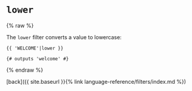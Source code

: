 `lower`
=======

{% raw %}

The `lower` filter converts a value to lowercase:

````twig
{{ 'WELCOME'|lower }}

{# outputs 'welcome' #}
````

{% endraw %}

[back]({{ site.baseurl }}{% link language-reference/filters/index.md %})